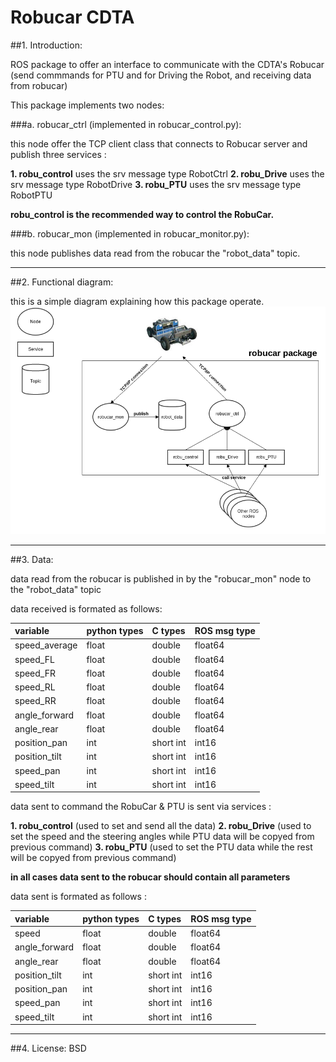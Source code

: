 Robucar CDTA 
============

##1. Introduction:

ROS package to offer an interface to communicate with the CDTA's Robucar (send commmands for PTU and for Driving the Robot, and receiving data from robucar) 

This package implements two nodes:

###a. robucar\_ctrl (implemented in robucar\_control.py):  
	
this node offer the TCP client class that connects to Robucar server and publish three services :

**1. robu_control** uses the srv message type RobotCtrl
**2. robu_Drive** uses the srv message type RobotDrive
**3. robu_PTU** uses the srv message type RobotPTU

**robu_control is the recommended way to control the RobuCar.**

###b. robucar\_mon (implemented in robucar\_monitor.py):

this node publishes data read from the robucar the "robot_data" topic.

-------------

##2. Functional diagram:

this is a simple diagram explaining how this package operate.
![image](robucar_cdta.png)

-------------

##3. Data:

data read from the robucar is published in by the "robucar\_mon" node to the "robot_data" topic 

data received is formated as follows:

| variable        | python types | C types    | ROS msg type |
|:--------------- |:------------ |:---------- |:------------ |
| speed_average   | float        | double     | float64      | 
| speed_FL        | float        | double     | float64      | 
| speed_FR        | float        | double     | float64      | 
| speed_RL        | float        | double     | float64      |  
| speed_RR        | float        | double     | float64      | 
| angle_forward   | float        | double     | float64      |  
| angle_rear      | float        | double     | float64      |  
| position_pan    | int          | short int  | int16        |   
| position_tilt   | int          | short int  | int16        |   
| speed_pan       | int          | short int  | int16        |  
| speed_tilt      | int          | short int  | int16        |  

data sent to command the RobuCar & PTU is sent via services :

**1.   robu_control** (used to set and send all the data)
**2.  robu_Drive**   (used to set the speed and the steering angles while PTU data will be copyed from previous command)
**3. robu_PTU** (used to set the PTU data while the rest will be copyed from previous command)

**in all cases data sent to the robucar should contain all parameters**

data sent is formated as follows :

| variable        | python types | C types    | ROS msg type |
|:--------------- |:------------ |:---------- |:------------ |
| speed           | float        | double     | float64      | 
| angle_forward   | float        | double     | float64      | 
| angle_rear      | float        | double     | float64      | 
| position_tilt   | int          | short int  | int16        |   
| position_pan    | int          | short int  | int16        |   
| speed_pan       | int          | short int  | int16        |  
| speed_tilt      | int          | short int  | int16        |  


-------------

##4. License:
BSD